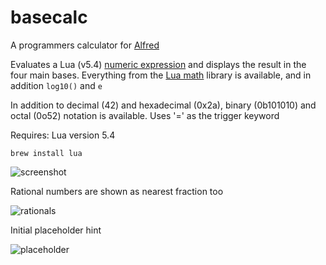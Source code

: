 # basecalc
A programmers calculator for [Alfred](https://www.alfredapp.com/)

Evaluates a Lua (v5.4) [numeric expression](https://www.lua.org/manual/5.4/manual.html#3.4)
and displays the result in the four main bases.
Everything from the [Lua math](https://www.lua.org/manual/5.4/manual.html#6.7) library is available,
and in addition `log10()` and `e`

In addition to decimal (42) and hexadecimal (0x2a), binary (0b101010) and octal (0o52) notation is available.
Uses '=' as the trigger keyword

Requires: Lua version 5.4
```
brew install lua
```

![screenshot](https://github.com/themadsens/alfred-pcalc/raw/master/pcalc.png "Screenshot")

Rational numbers are shown as nearest fraction too

![rationals](https://github.com/themadsens/alfred-pcalc/raw/master/rational.png "Rational numbers")

Initial placeholder hint

![placeholder](https://github.com/themadsens/alfred-pcalc/raw/master/placeholder.png "Placeholder")

